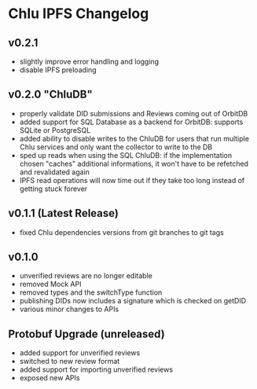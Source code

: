 # Chlu IPFS Changelog

## v0.2.1

- slightly improve error handling and logging
- disable IPFS preloading

## v0.2.0 "ChluDB"

- properly validate DID submissions and Reviews coming out of OrbitDB
- added support for SQL Database as a backend for OrbitDB: supports SQLite or PostgreSQL
- added ability to disable writes to the ChluDB for users that run multiple Chlu services and only want the collector to write to the DB
- sped up reads when using the SQL ChluDB: if the implementation chosen "caches" additional informations, it won't have to be refetched and revalidated again
- IPFS read operations will now time out if they take too long instead of getting stuck forever

## v0.1.1 (Latest Release)

- fixed Chlu dependencies versions from git branches to git tags

## v0.1.0

- unverified reviews are no longer editable
- removed Mock API
- removed types and the switchType function
- publishing DIDs now includes a signature which is checked on getDID
- various minor changes to APIs

## Protobuf Upgrade (unreleased)

- added support for unverified reviews
- switched to new review format
- added support for importing unverified reviews
- exposed new APIs